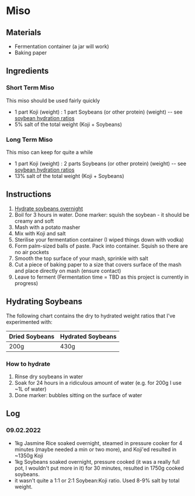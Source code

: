 # Miso

## Materials

* Fermentation container (a jar will work)
* Baking paper

## Ingredients

### Short Term Miso

This miso should be used fairly quickly

* 1 part Koji (weight) : 1 part Soybeans (or other protein) (weight) -- see [soybean hydration ratios](#hydrating-soybeans)
* 5% salt of the total weight (Koji + Soybeans)

### Long Term Miso

This miso can keep for quite a while

* 1 part Koji (weight) : 2 parts Soybeans (or other protein) (weight) -- see [soybean hydration ratios](#hydrating-soybeans)
* 13% salt of the total weight (Koji + Soybeans)

## Instructions

1. [Hydrate soybeans overnight](#how-to-hydrate)
2. Boil for 3 hours in water. Done marker: squish the soybean - it should be creamy and soft
3. Mash with a potato masher
4. Mix with Koji and salt
5. Sterilise your fermentation container (I wiped things down with vodka)
6. Form palm-sized balls of paste. Pack into container. Squish so there are no air pockets
7. Smooth the top surface of your mash, sprinkle with salt
8. Cut a piece of baking paper to a size that covers surface of the mash and place directly on mash (ensure contact)
9. Leave to ferment (Fermentation time = TBD as this project is currently in progress)

## Hydrating Soybeans

The following chart contains the dry to hydrated weight ratios that I've experimented with:

| Dried Soybeans | Hydrated Soybeans |
| -------------- | ----------------- |
| 200g           | 430g               |

### How to hydrate

1. Rinse dry soybeans in water
2. Soak for 24 hours in a ridiculous amount of water (e.g. for 200g I use ~1L of water)
3. Done marker: bubbles sitting on the surface of water

## Log
### 09.02.2022
* 1kg Jasmine Rice soaked overnight, steamed in pressure cooker for 4 minutes (maybe needed a min or two more), and Koji'ed resulted in ~1350g Koji
* 1kg Soybeans soaked overnight, pressure cooked (it was a really full pot, I wouldn't put more in it) for 30 minutes, resulted in 1750g cooked soybeans.
* it wasn't quite a 1:1 or 2:1 Soybean:Koji ratio. Used 8-9% salt by total weight.

